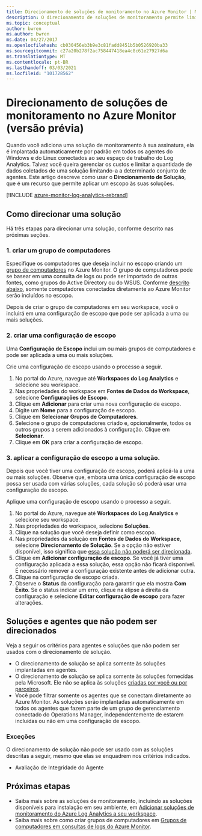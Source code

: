 ```yaml
---
title: Direcionamento de soluções de monitoramento no Azure Monitor | Microsoft Docs
description: O direcionamento de soluções de monitoramento permite limitar as soluções de monitoramento a um conjunto específico de agentes.  Este artigo descreve como criar uma configuração de escopo e aplicá-la a uma solução.
ms.topic: conceptual
author: bwren
ms.author: bwren
ms.date: 04/27/2017
ms.openlocfilehash: cb030456eb3b9e3c81fadd8451b5b0526920ba33
ms.sourcegitcommit: c27a20b278f2ac758447418ea4c8c61e27927d6a
ms.translationtype: MT
ms.contentlocale: pt-BR
ms.lasthandoff: 03/03/2021
ms.locfileid: "101728562"
---
```

# <a name="targeting-monitoring-solutions-in-azure-monitor-preview"></a>Direcionamento de soluções de monitoramento no Azure Monitor (versão prévia)
Quando você adiciona uma solução de monitoramento à sua assinatura, ela é implantada automaticamente por padrão em todos os agentes do Windows e do Linux conectados ao seu espaço de trabalho do Log Analytics.  Talvez você queira gerenciar os custos e limitar a quantidade de dados coletados de uma solução limitando-a a determinado conjunto de agentes.  Este artigo descreve como usar o **Direcionamento de Solução**, que é um recurso que permite aplicar um escopo às suas soluções.

[!INCLUDE [azure-monitor-log-analytics-rebrand](../../../includes/azure-monitor-log-analytics-rebrand.md)]

## <a name="how-to-target-a-solution"></a>Como direcionar uma solução
Há três etapas para direcionar uma solução, conforme descrito nas próximas seções. 


### <a name="1-create-a-computer-group"></a>1. criar um grupo de computadores
Especifique os computadores que deseja incluir no escopo criando um [grupo de computadores](../logs/computer-groups.md) no Azure Monitor.  O grupo de computadores pode se basear em uma consulta de logs ou pode ser importado de outras fontes, como grupos do Active Directory ou do WSUS. Conforme [descrito abaixo](#solutions-and-agents-that-cant-be-targeted), somente computadores conectados diretamente ao Azure Monitor serão incluídos no escopo.

Depois de criar o grupo de computadores em seu workspace, você o incluirá em uma configuração de escopo que pode ser aplicada a uma ou mais soluções.
 
 
### <a name="2-create-a-scope-configuration"></a>2. criar uma configuração de escopo
 Uma **Configuração de Escopo** inclui um ou mais grupos de computadores e pode ser aplicada a uma ou mais soluções. 
 
 Crie uma configuração de escopo usando o processo a seguir.  

 1. No portal do Azure, navegue até **Workspaces do Log Analytics** e selecione seu workspace.
 2. Nas propriedades do workspace em **Fontes de Dados do Workspace**, selecione **Configurações de Escopo**.
 3. Clique em **Adicionar** para criar uma nova configuração de escopo.
 4. Digite um **Nome** para a configuração de escopo.
 5. Clique em **Selecionar Grupos de Computadores**.
 6. Selecione o grupo de computadores criado e, opcionalmente, todos os outros grupos a serem adicionados à configuração.  Clique em **Selecionar**.  
 6. Clique em **OK** para criar a configuração de escopo. 


### <a name="3-apply-the-scope-configuration-to-a-solution"></a>3. aplicar a configuração de escopo a uma solução.
Depois que você tiver uma configuração de escopo, poderá aplicá-la a uma ou mais soluções.  Observe que, embora uma única configuração de escopo possa ser usada com várias soluções, cada solução só poderá usar uma configuração de escopo.

Aplique uma configuração de escopo usando o processo a seguir.  

 1. No portal do Azure, navegue até **Workspaces do Log Analytics** e selecione seu workspace.
 2. Nas propriedades do workspace, selecione **Soluções**.
 3. Clique na solução que você deseja definir como escopo.
 4. Nas propriedades da solução em **Fontes de Dados do Workspace**, selecione **Direcionamento de Solução**.  Se a opção não estiver disponível, isso significa que [essa solução não poderá ser direcionada](#solutions-and-agents-that-cant-be-targeted).
 5. Clique em **Adicionar configuração de escopo**.  Se você já tiver uma configuração aplicada a essa solução, essa opção não ficará disponível.  É necessário remover a configuração existente antes de adicionar outra.
 6. Clique na configuração de escopo criada.
 7. Observe o **Status** da configuração para garantir que ela mostra **Com Êxito**.  Se o status indicar um erro, clique na elipse à direita da configuração e selecione **Editar configuração de escopo** para fazer alterações.

## <a name="solutions-and-agents-that-cant-be-targeted"></a>Soluções e agentes que não podem ser direcionados
Veja a seguir os critérios para agentes e soluções que não podem ser usados com o direcionamento de solução.

- O direcionamento de solução se aplica somente às soluções implantadas em agentes.
- O direcionamento de solução se aplica somente às soluções fornecidas pela Microsoft.  Ele não se aplica às soluções [criadas por você ou por parceiros](./solutions.md).
- Você pode filtrar somente os agentes que se conectam diretamente ao Azure Monitor.  As soluções serão implantadas automaticamente em todos os agentes que fazem parte de um grupo de gerenciamento conectado do Operations Manager, independentemente de estarem incluídas ou não em uma configuração de escopo.

### <a name="exceptions"></a>Exceções
O direcionamento de solução não pode ser usado com as soluções descritas a seguir, mesmo que elas se enquadrem nos critérios indicados.

- Avaliação de Integridade do Agente

## <a name="next-steps"></a>Próximas etapas
- Saiba mais sobre as soluções de monitoramento, incluindo as soluções disponíveis para instalação em seu ambiente, em [Adicionar soluções de monitoramento do Azure Log Analytics a seu workspace](solutions.md).
- Saiba mais sobre como criar grupos de computadores em [Grupos de computadores em consultas de logs do Azure Monitor](../logs/computer-groups.md).
